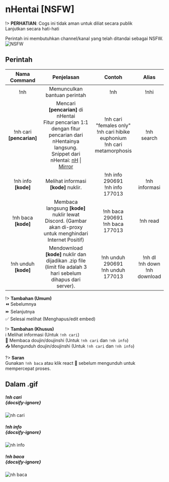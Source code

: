 # nHentai [NSFW]

!> **PERHATIAN**: Cogs ini tidak aman untuk diliat secara publik<br>
Lanjutkan secara hati-hati

Perintah ini membutuhkan channel/kanal yang telah ditandai sebagai NSFW.<br>
![NSFW](https://p.ihateani.me/RWmGZQRg)

## Perintah

| Nama Command | Penjelasan |  Contoh  | Alias |
|:------------:|:----------:|:--------:|:-----:|
| !nh | Memunculkan bantuan perintah | !nh | !nhi |
| !nh cari **[pencarian]** | Mencari **[pencarian]** di nHentai<br>Fitur pencarian 1:1 dengan  fitur pencarian dari nHentainya langsung.<br>Snippet dari nHentai: [nH](https://nhentai.net/info/) \| [Mirror](https://p.ihateani.me/KME6L) | !nh cari "females only"<br>!nh cari hibike euphonium<br>!nh cari metamorphosis | !nh search |
| !nh info **[kode]** | Melihat informasi **[kode]** nuklir. | !nh info 290691<br>!nh info 177013 | !nh informasi |
| !nh baca **[kode]** | Membaca langsung **[kode]** nuklir lewat Discord. (Gambar akan di-proxy untuk menghindari Internet Positif) | !nh baca 290691<br>!nh baca 177013 | !nh read |
| !nh unduh **[kode]** | Mendownload **[kode]** nuklir dan dijadikan .zip file (limit file adalah 3 hari sebelum dihapus dari server). | !nh unduh 290691<br>!nh unduh 177013 | !nh dl<br>!nh down<br>!nh download |

!> **Tambahan (Umum)**<br>
:rewind: Sebelumnya<br>
:fast_forward: Selanjutnya<br>
:white_check_mark: Selesai melihat (Menghapus/edit embed)<br>

!> **Tambahan (Khusus)**<br>
:information_source: Melihat informasi (Untuk `!nh cari`)<br>
:book: Membaca doujin/doujinshi (Untuk `!nh cari` dan `!nh info`)<br>
:inbox_tray: Mengunduh doujin/doujinshi (Untuk `!nh cari` dan `!nh info`)<br>

?> **Saran**<br>
Gunakan `!nh baca` atau klik react :book: sebelum mengunduh untuk mempercepat proses.

## Dalam .gif

##### !nh cari<br> {docsify-ignore}
![nh cari](https://p.ihateani.me/7rywc805.gif)

##### !nh info<br> {docsify-ignore}
![nh info](http://p.ihateani.me/KsEuzJOM.gif)

##### !nh baca<br> {docsify-ignore}
![nh baca](http://p.ihateani.me/kLWTmHVO.gif)